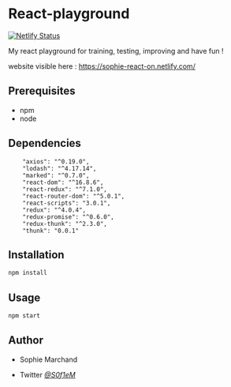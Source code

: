 # React-playground 

[![Netlify Status](https://api.netlify.com/api/v1/badges/39acef99-9da3-40b2-97fa-3e0770e8b9c1/deploy-status)](https://app.netlify.com/sites/sophie-react-playground/deploys)

My react playground for training, testing, improving and have fun !

website visible here : https://sophie-react-on.netlify.com/


## Prerequisites 
* npm
* node

## Dependencies 

```
    "axios": "^0.19.0",
    "lodash": "^4.17.14",
    "marked": "^0.7.0",
    "react-dom": "^16.8.6",
    "react-redux": "^7.1.0",
    "react-router-dom": "^5.0.1",
    "react-scripts": "3.0.1",
    "redux": "^4.0.4",
    "redux-promise": "^0.6.0",
    "redux-thunk": "^2.3.0",
    "thunk": "0.0.1"

```

## Installation

```bash
npm install
```

## Usage
```bash
npm start
```


## Author

* Sophie Marchand
 
* Twitter *[@S0f1eM](https://twitter.com/S0f1eM)* 

